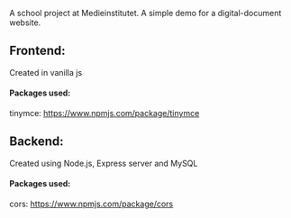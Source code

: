 A school project at Medieinstitutet.
A simple demo for a digital-document website.

## Frontend:

Created in vanilla js 

#### Packages used:
tinymce: https://www.npmjs.com/package/tinymce


## Backend:

Created using Node.js, Express server and MySQL

#### Packages used:
cors: https://www.npmjs.com/package/cors
